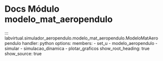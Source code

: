 # Docs Módulo modelo_mat_aeropendulo

::: labvirtual.simulador_aeropendulo.modelo_mat_aeropendulo.ModeloMatAeropendulo
    handler: python
    options:
        members:
            - set_u
            - modelo_aeropendulo
            - simular
            - simulacao_dinamica
            - plotar_graficos
        show_root_heading: true
        show_source: true
